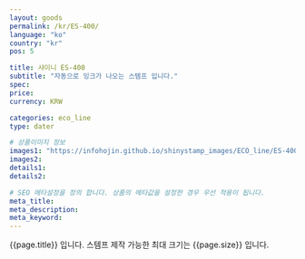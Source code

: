 ```yaml
---
layout: goods
permalink: /kr/ES-400/
language: "ko"
country: "kr"
pos: 5

title: 샤이니 ES-400
subtitle: "자동으로 잉크가 나오는 스템프 입니다."
spec: 
price: 
currency: KRW

categories: eco_line
type: dater

# 상품이미지 정보
images1: "https://infohojin.github.io/shinystamp_images/ECO_line/ES-400/ES-400_1.jpg"
images2:
details1:
details2:    

# SEO 메타설정을 정의 합니다. 상품의 메타값을 설정한 경우 우선 적용이 됩니다.
meta_title: 
meta_description:
meta_keyword:
---
```


{{page.title}} 입니다. 스템프 제작 가능한 최대 크기는 {{page.size}} 입니다.